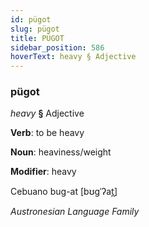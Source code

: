 ```yaml
---
id: pügot
slug: pügot
title: PÜGOT
sidebar_position: 586
hoverText: heavy § Adjective
---
```


### pügot

*heavy* **§** Adjective

**Verb**: to be heavy

**Noun**: heaviness/weight

**Modifier**: heavy

Cebuano bug-at [bʊɡˈʔat̪]

*Austronesian Language Family*